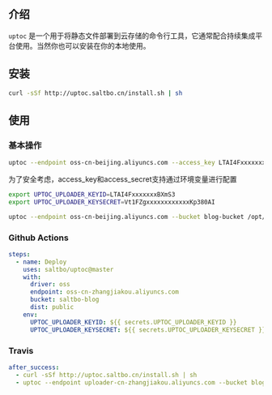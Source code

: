 ## 介绍

`uptoc` 是一个用于将静态文件部署到云存储的命令行工具，它通常配合持续集成平台使用。当然你也可以安装在你的本地使用。


## 安装

```bash
curl -sSf http://uptoc.saltbo.cn/install.sh | sh
```

## 使用

### 基本操作
```bash
uptoc --endpoint oss-cn-beijing.aliyuncs.com --access_key LTAI4FxxxxxxxBXmS3 --access_secret Vt1FZgxxxxxxxxxxxxKp380AI --bucket demo-bucket /opt/blog/public
```

为了安全考虑，access_key和access_secret支持通过环境变量进行配置
```bash
export UPTOC_UPLOADER_KEYID=LTAI4FxxxxxxxBXmS3
export UPTOC_UPLOADER_KEYSECRET=Vt1FZgxxxxxxxxxxxxKp380AI

uptoc --endpoint oss-cn-beijing.aliyuncs.com --bucket blog-bucket /opt/blog/public
```

### Github Actions
```yml
steps:
  - name: Deploy
    uses: saltbo/uptoc@master
    with:
      driver: oss
      endpoint: oss-cn-zhangjiakou.aliyuncs.com
      bucket: saltbo-blog
      dist: public
    env:
      UPTOC_UPLOADER_KEYID: ${{ secrets.UPTOC_UPLOADER_KEYID }}
      UPTOC_UPLOADER_KEYSECRET: ${{ secrets.UPTOC_UPLOADER_KEYSECRET }}
```
###  Travis 
```yaml
after_success:
  - curl -sSf http://uptoc.saltbo.cn/install.sh | sh
  - uptoc --endpoint uploader-cn-zhangjiakou.aliyuncs.com --bucket blog-bucket public
```


